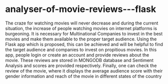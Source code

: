 # analyser-of-movie-reviews---flask
The craze for watching movies will never decrease and during the current situation, the increase of people watching movies on internet platforms is burgeoning. It is necessary for Multinational Companies to invest in the best movies and make them available to the proper target audience. Using the Flask app which is proposed, this can be achieved and will be helpful to find the target audience and companies to invest on propitious movies. In this app, people login or create an account and provide reviews about the movie. These reviews are stored in MONGODB database and Sentiment Analysis and scores are provided respectively. Finally, one can check the review of the movie, where it displays the average audience score with their gender information and reach of the movie in different states of the country
